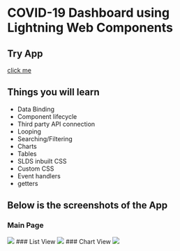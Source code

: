 # COVID-19 Dashboard using Lightning Web Components

## Try App 
[click me](https://developer.salesforce.com/docs/component-library/tools/playground/Fb_Jo52B/11/edit)

## Things you will learn
- Data Binding
- Component lifecycle
- Third party API connection
- Looping
- Searching/Filtering
- Charts
- Tables
- SLDS inbuilt CSS
- Custom CSS
- Event handlers
- getters

## Below is the screenshots of the App

### Main Page
<img src="https://raw.githubusercontent.com/karkranikhil/COVID-19-Dashboard-usin-lwc/master/Main%20view.PNG"/>
### List View
<img src="https://raw.githubusercontent.com/karkranikhil/COVID-19-Dashboard-usin-lwc/master/list_view.PNG"/>
### Chart View
<img src="https://raw.githubusercontent.com/karkranikhil/COVID-19-Dashboard-usin-lwc/master/chart_view.PNG"/>
